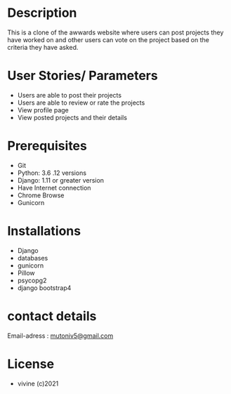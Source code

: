 # Description
This is a clone of the awwards website where users can post projects they have worked on and other users can vote on the project based on the criteria they have asked.

# User Stories/ Parameters
- Users are able to post their projects
- Users are able to review or rate the projects
- View profile page
- View posted projects and their details


 # Prerequisites
 - Git
 - Python: 3.6 .12 versions
 - Django: 1.11 or greater version
 - Have Internet connection
 - Chrome Browse
 - Gunicorn

 # Installations
 - Django
 - databases
 - gunicorn
 - Pillow
 - psycopg2
 - django bootstrap4

 # contact details
 Email-adress : mutoniv5@gmail.com

 # License
  - vivine (c)2021



